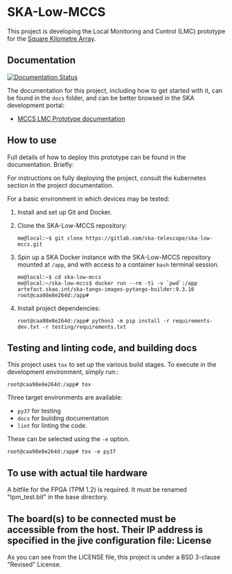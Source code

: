 SKA-Low-MCCS
============

This project is developing the Local Monitoring and Control (LMC) prototype for the [Square Kilometre Array](https://skatelescope.org/).

Documentation
-------------

[![Documentation Status](https://readthedocs.org/projects/ska-telescope-ska-low-mccs/badge/?version=latest)](https://developer.skatelescope.org/projects/ska-low-mccs/en/master/?badge=latest)

The documentation for this project, including how to get started with it, can be found in the `docs` folder, and can be better browsed in the SKA development portal:

* [MCCS LMC Prototype documentation](https://developer.skatelescope.org/projects/ska-low-mccs/en/latest/index.html "SKA Developer Portal: MCCS LMC Prototype documentation")

How to use
----------

Full details of how to deploy this prototype can be found in the documentation. Briefly:

For instructions on fully deploying the project, consult the kubernetes
section in the project documentation.

For a basic environment in which devices may be tested:

1. Install and set up Git and Docker.

2. Clone the SKA-Low-MCCS repository:

       me@local:~$ git clone https://gitlab.com/ska-telescope/ska-low-mccs.git

3. Spin up a SKA Docker instance with the SKA-Low-MCCS repository
   mounted at ``/app``, and with access to a container ``bash``
   terminal session.

       me@local:~$ cd ska-low-mccs
       me@local:~/ska-low-mccs$ docker run --rm -ti -v `pwd`:/app artefact.skao.int/ska-tango-images-pytango-builder:9.3.16
       root@caa98e8e264d:/app#

4. Install project dependencies:

       root@caa98e8e264d:/app# python3 -m pip install -r requirements-dev.txt -r testing/requirements.txt

Testing and linting code, and building docs
-------------------------------------------

This project uses ``tox`` to set up the various build stages. To execute
in the development environment, simply run::

    root@caa98e8e264d:/app# tox

Three target environments are available:

* ``py37`` for testing
* ``docs`` for building documentation
* ``lint`` for linting the code.

 These can be selected using the `-e` option.

    root@caa98e8e264d:/app# tox -e py37

To use with actual tile hardware 
---------------------------

A bitfile for the FPGA (TPM 1.2) is required. It must be renamed "tpm_test.bit"
in the base directory.

The board(s) to be connected must be accessible from the host. Their IP 
address is specified in the jive configuration file: 
License
-------

As you can see from the LICENSE file, this project is under a BSD
3-clause "Revised" License.
